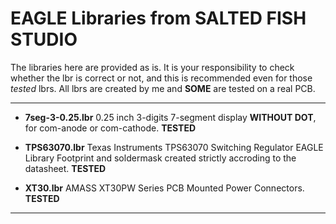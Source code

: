 # EAGLE Libraries from SALTED FISH STUDIO

The libraries here are provided as is.
It is your responsibility to check whether the lbr is correct or not,
and this is recommended even for those *tested* lbrs.
All lbrs are created by me and **SOME** are tested on a real PCB.

------

- **7seg-3-0.25.lbr**
0.25 inch 3-digits 7-segment display **WITHOUT DOT**, for com-anode or com-cathode. **TESTED**

- **TPS63070.lbr**
Texas Instruments TPS63070 Switching Regulator EAGLE Library
Footprint and soldermask created strictly accroding to the datasheet. **TESTED**

- **XT30.lbr**
AMASS XT30PW Series PCB Mounted Power Connectors. **TESTED**

------

